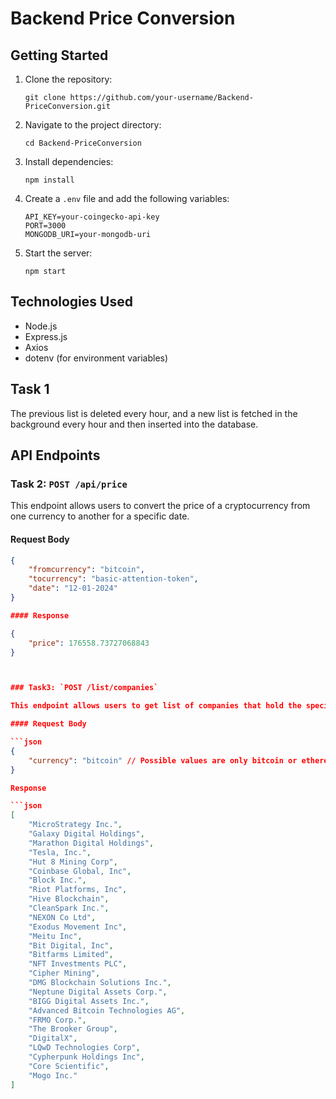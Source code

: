 # Backend Price Conversion

## Getting Started

1. Clone the repository:

    ```
    git clone https://github.com/your-username/Backend-PriceConversion.git
    ```

2. Navigate to the project directory:

    ```
    cd Backend-PriceConversion
    ```

3. Install dependencies:

    ```
    npm install
    ```

4. Create a `.env` file and add the following variables:

    ```
    API_KEY=your-coingecko-api-key
    PORT=3000
    MONGODB_URI=your-mongodb-uri
    ```

5. Start the server:

    ```
    npm start
    ```

## Technologies Used

- Node.js
- Express.js
- Axios
- dotenv (for environment variables)

## Task 1

The previous list is deleted every hour, and a new list is fetched in the background every hour and then inserted into the database.

## API Endpoints

### Task 2: `POST /api/price`

This endpoint allows users to convert the price of a cryptocurrency from one currency to another for a specific date.

#### Request Body

```json
{
    "fromcurrency": "bitcoin",
    "tocurrency": "basic-attention-token",
    "date": "12-01-2024"
}

#### Response

{
    "price": 176558.73727068843
}



### Task3: `POST /list/companies`

This endpoint allows users to get list of companies that hold the specifiedcurrency 

#### Request Body

```json
{
	"currency": "bitcoin" // Possible values are only bitcoin or ethereum.
}

Response 

```json
[
    "MicroStrategy Inc.",
    "Galaxy Digital Holdings",
    "Marathon Digital Holdings",
    "Tesla, Inc.",
    "Hut 8 Mining Corp",
    "Coinbase Global, Inc",
    "Block Inc.",
    "Riot Platforms, Inc",
    "Hive Blockchain",
    "CleanSpark Inc.",
    "NEXON Co Ltd",
    "Exodus Movement Inc",
    "Meitu Inc",
    "Bit Digital, Inc",
    "Bitfarms Limited",
    "NFT Investments PLC",
    "Cipher Mining",
    "DMG Blockchain Solutions Inc.",
    "Neptune Digital Assets Corp.",
    "BIGG Digital Assets Inc.",
    "Advanced Bitcoin Technologies AG",
    "FRMO Corp.",
    "The Brooker Group",
    "DigitalX",
    "LQwD Technologies Corp",
    "Cypherpunk Holdings Inc",
    "Core Scientific",
    "Mogo Inc."
]
